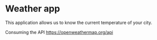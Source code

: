 # Weather app

This application allows us to know the current temperature of your city.

Consuming the API https://openweathermap.org/api
